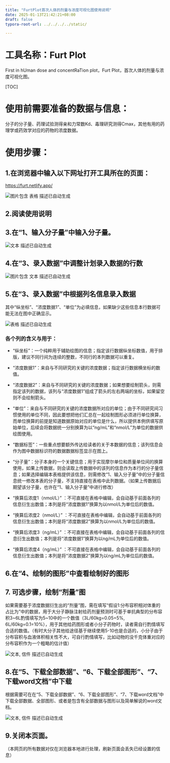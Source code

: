 ```yaml
---
title: "FurtPlot首次人体的剂量与浓度可视化图使用说明"
date: 2025-01-13T21:42:21+08:00
draft: false
typora-root-url: ../../../../static/

---
```


# 工具名称：Furt Plot

First in hUman dose and concentRaTion plot，Furt Plot，首次人体的剂量与浓度可视化图。

[TOC]

# 使用前需要准备的数据与信息：

分子的分子量、药理试验测得亲和力常数Kd、毒理研究测得Cmax，其他有用的药理学或药效学对应的药物的浓度数据。

# 使用步骤：

## 1.在浏览器中输入以下网址打开工具所在的页面：

https://furt.netlify.app/

![图片包含 表格  描述已自动生成](/FurtPlot首次人体的剂量与浓度可视化图使用说明/clip_image002.jpg)

## 2.阅读使用说明

## 3.在“1、输入分子量”中输入分子量。

![文本  描述已自动生成](/FurtPlot首次人体的剂量与浓度可视化图使用说明/clip_image003.png)

## 4.在“3、录入数据”中调整计划录入数据的行数

![图片包含 文本  描述已自动生成](/FurtPlot首次人体的剂量与浓度可视化图使用说明/clip_image004.png)

## 5.在“3、录入数据”中根据列名信息录入数据

其中“纵坐标”、“浓度数据1”、“单位”为必填信息，如果缺少这些信息本行数据可能无法在图中正确显示。

![表格  描述已自动生成](/FurtPlot首次人体的剂量与浓度可视化图使用说明/clip_image006.jpg)

### 各个列的含义与用于：

- “纵坐标”：一个纯粹用于辅助绘图的信息；指定该行数据纵坐标数值，用于排版，建议不同行间为连续的整数，不同行的本列数据可以重复。

- “浓度数据1”：来自与不同研究的关键的浓度数据；指定该行数据横坐标的数值。

- “浓度数据2”：来自与不同研究的关键的浓度数据；如果想要绘制箭头，则需指定该列的数据，该列与“浓度数据1”组成了箭头的左右两端的坐标，如果留空则不会绘制箭头。

- “单位”：来自与不同研究的关键的浓度数据所对应的单位；由于不同研究间习惯使用的单位不同，因此要想把他们汇总在一起绘制图形必须进行单位换算，而单位换算的前提是知道数据原始对应的单位是什么，所以提供本例供填写原始单位，后续会将数据统一分别换算为以“ng/mL”和“nmol/L”为单位的数据供绘图使用。

- “数据标签”：一些重点想要额外传达给读者的关于本数据的信息；该列信息会作为图中数据标识符的数据数据标签显示在图上。

- “分子量”：分子本身的一个关键信息；用于实现摩尔单位和质量单位间的换算使用，如果上传数据，则会读取上传数据中的该列的信息作为本行的分子量信息；如果选择编辑本表格提供该信息，则需修改“1、输入分子量”中的分子量信息统一修改本表的分子量，不支持直接在表格中此列数据。（如果上传数据后期望该分子量，也许在“1、输入分子量”中进行修改）

- “换算后浓度1（nmol/L）” ：不可直接在表格中编辑，会自动基于前面各列的信息衍生出数值；本列是将“浓度数据1”换算为以nmol/L为单位后的数值。

- “换算后浓度2（nmol/L）” ：不可直接在表格中编辑，会自动基于前面各列的信息衍生出数值；本列是将“浓度数据2”换算为以nmol/L为单位后的数值。

- “换算后浓度3（ng/mL）” ：不可直接在表格中编辑，会自动基于前面各列的信息衍生出数值；本列是将“浓度数据1”换算为以ng/mL为单位后的数值。

- “换算后浓度4（ng/mL）” ：不可直接在表格中编辑，会自动基于前面各列的信息衍生出数值；本列是将“浓度数据2”换算为以ng/mL为单位后的数值。


## 6.在“4、绘制的图形”中查看绘制好的图形

## 7. 可选步骤，绘制“剂量”图

如果需要基于浓度数据衍生出的“剂量”图，需在填写“假设1:分布容积相对体重的占比为”中的数据，用于大分子静脉注射给药剂量预测时可基于单抗典型的分布容积3~6L酌情填写为5~10中的一个数值（3L/60kg=0.05=5%, 6L/60kg=0.1=10%），用于其他给药图形或者小分子药物时，读者需自行酌情填写合适的数值。（有时大分子其他给途径基于继续使用5-10也是合适的，小分子由于分布容积与血液体积相关性不大，可自行酌情填写，比如动物的没千克体重对应的分布容积作为一个粗略的估计值）

![文本, 信件  描述已自动生成](/FurtPlot首次人体的剂量与浓度可视化图使用说明/clip_image008.jpg)

## 8.在“5、下载全部数据”、“6、下载全部图形”、“7、下载word文档”中下载

根据需要可在在“5、下载全部数据”、“6、下载全部图形”、“7、下载word文档”中下载全部数据、全部图形、或者是包含有全部数据与图形以及简单解说的word文档。

![文本, 信件  描述已自动生成](/FurtPlot首次人体的剂量与浓度可视化图使用说明/clip_image009.png)

## 9.关闭本页面。

（本网页的所有数据对仅在浏览器本地进行处理，刷新页面会丢失已经设置的信息）
